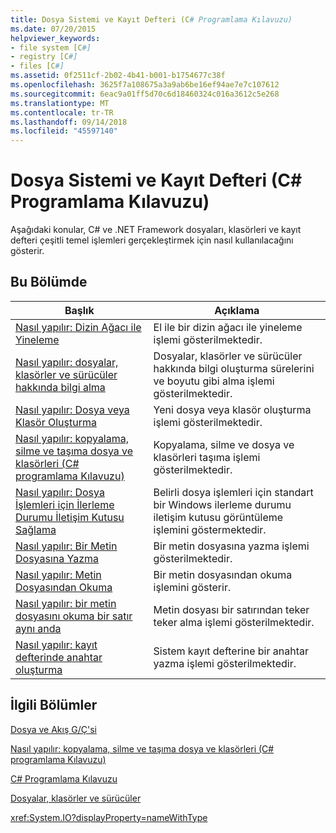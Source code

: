 ```yaml
---
title: Dosya Sistemi ve Kayıt Defteri (C# Programlama Kılavuzu)
ms.date: 07/20/2015
helpviewer_keywords:
- file system [C#]
- registry [C#]
- files [C#]
ms.assetid: 0f2511cf-2b02-4b41-b001-b1754677c38f
ms.openlocfilehash: 3625f7a108675a3a9ab6be16ef94ae7e7c107612
ms.sourcegitcommit: 6eac9a01ff5d70c6d18460324c016a3612c5e268
ms.translationtype: MT
ms.contentlocale: tr-TR
ms.lasthandoff: 09/14/2018
ms.locfileid: "45597140"
---
```

# <a name="file-system-and-the-registry-c-programming-guide"></a>Dosya Sistemi ve Kayıt Defteri (C# Programlama Kılavuzu)
Aşağıdaki konular, C# ve .NET Framework dosyaları, klasörleri ve kayıt defteri çeşitli temel işlemleri gerçekleştirmek için nasıl kullanılacağını gösterir.  
  
## <a name="in-this-section"></a>Bu Bölümde  
  
|**Başlık**|**Açıklama**|  
|---------------|---------------------|  
|[Nasıl yapılır: Dizin Ağacı ile Yineleme](../../../csharp/programming-guide/file-system/how-to-iterate-through-a-directory-tree.md)|El ile bir dizin ağacı ile yineleme işlemi gösterilmektedir.|  
|[Nasıl yapılır: dosyalar, klasörler ve sürücüler hakkında bilgi alma](../../../csharp/programming-guide/file-system/how-to-get-information-about-files-folders-and-drives.md)|Dosyalar, klasörler ve sürücüler hakkında bilgi oluşturma sürelerini ve boyutu gibi alma işlemi gösterilmektedir.|  
|[Nasıl yapılır: Dosya veya Klasör Oluşturma](../../../csharp/programming-guide/file-system/how-to-create-a-file-or-folder.md)|Yeni dosya veya klasör oluşturma işlemi gösterilmektedir.|  
|[Nasıl yapılır: kopyalama, silme ve taşıma dosya ve klasörleri (C# programlama Kılavuzu)](../../../csharp/programming-guide/file-system/how-to-copy-delete-and-move-files-and-folders.md)|Kopyalama, silme ve dosya ve klasörleri taşıma işlemi gösterilmektedir.|  
|[Nasıl yapılır: Dosya İşlemleri için İlerleme Durumu İletişim Kutusu Sağlama](../../../csharp/programming-guide/file-system/how-to-provide-a-progress-dialog-box-for-file-operations.md)|Belirli dosya işlemleri için standart bir Windows ilerleme durumu iletişim kutusu görüntüleme işlemini göstermektedir.|  
|[Nasıl yapılır: Bir Metin Dosyasına Yazma](../../../csharp/programming-guide/file-system/how-to-write-to-a-text-file.md)|Bir metin dosyasına yazma işlemi gösterilmektedir.|  
|[Nasıl yapılır: Metin Dosyasından Okuma](../../../csharp/programming-guide/file-system/how-to-read-from-a-text-file.md)|Bir metin dosyasından okuma işlemini gösterir.|  
|[Nasıl yapılır: bir metin dosyasını okuma bir satır aynı anda](../../../csharp/programming-guide/file-system/how-to-read-a-text-file-one-line-at-a-time.md)|Metin dosyası bir satırından teker teker alma işlemi gösterilmektedir.|  
|[Nasıl yapılır: kayıt defterinde anahtar oluşturma](../../../csharp/programming-guide/file-system/how-to-create-a-key-in-the-registry.md)|Sistem kayıt defterine bir anahtar yazma işlemi gösterilmektedir.|  
  
## <a name="related-sections"></a>İlgili Bölümler  
 [Dosya ve Akış G/Ç'si](../../../standard/io/index.md)  
  
 [Nasıl yapılır: kopyalama, silme ve taşıma dosya ve klasörleri (C# programlama Kılavuzu)](../../../csharp/programming-guide/file-system/how-to-copy-delete-and-move-files-and-folders.md)  
  
 [C# Programlama Kılavuzu](../../../csharp/programming-guide/index.md)  
  
 [Dosyalar, klasörler ve sürücüler](../../../csharp/programming-guide/file-system/index.md)  
  
 <xref:System.IO?displayProperty=nameWithType>
